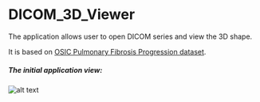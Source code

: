 # DICOM_3D_Viewer

The application allows user to open DICOM series and view the 3D shape.

It is based on <a href="https://www.kaggle.com/competitions/osic-pulmonary-fibrosis-progression/data?select=test" target="_blank">OSIC Pulmonary Fibrosis Progression dataset</a>.

##### The initial application view:
![alt text](https://drive.google.com/file/d/1OvS4T-D6WXE2G87O5e6GjOUdH2Vcb1dq/view?usp=share_link)
